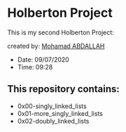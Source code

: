 # Holberton Project

This is my second Holberton Project:

created by: [Mohamad ABDALLAH](https://www.linkedin.com/in/m-abdallah/)

* Date: 09/07/2020
* Time: 09:28

## This repository contains:

* 0x00-singly_linked_lists
* 0x01-more_singly_linked_lists
* 0x02-doubly_linked_lists

